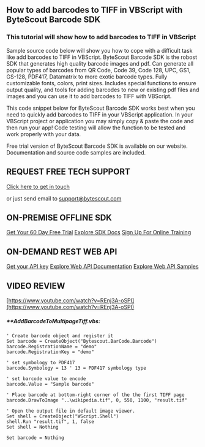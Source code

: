 ## How to add barcodes to TIFF in VBScript with ByteScout Barcode SDK

### This tutorial will show how to add barcodes to TIFF in VBScript

Sample source code below will show you how to cope with a difficult task like add barcodes to TIFF in VBScript. ByteScout Barcode SDK is the robost SDK that generates high quality barcode images and pdf. Can generate all popular types of barcodes from QR Code, Code 39, Code 128, UPC, GS1, GS-128, PDF417, Datamatrix to more exotic barcode types. Fully customizable fonts, colors, print sizes. Includes special functions to ensure output quality, and tools for adding barcodes to new or existing pdf files and images and you can use it to add barcodes to TIFF with VBScript.

This code snippet below for ByteScout Barcode SDK works best when you need to quickly add barcodes to TIFF in your VBScript application. In your VBScript project or application you may simply copy & paste the code and then run your app! Code testing will allow the function to be tested and work properly with your data.

Free trial version of ByteScout Barcode SDK is available on our website. Documentation and source code samples are included.

## REQUEST FREE TECH SUPPORT

[Click here to get in touch](https://bytescout.zendesk.com/hc/en-us/requests/new?subject=ByteScout%20Barcode%20SDK%20Question)

or just send email to [support@bytescout.com](mailto:support@bytescout.com?subject=ByteScout%20Barcode%20SDK%20Question) 

## ON-PREMISE OFFLINE SDK 

[Get Your 60 Day Free Trial](https://bytescout.com/download/web-installer?utm_source=github-readme)
[Explore SDK Docs](https://bytescout.com/documentation/index.html?utm_source=github-readme)
[Sign Up For Online Training](https://academy.bytescout.com/)


## ON-DEMAND REST WEB API

[Get your API key](https://pdf.co/documentation/api?utm_source=github-readme)
[Explore Web API Documentation](https://pdf.co/documentation/api?utm_source=github-readme)
[Explore Web API Samples](https://github.com/bytescout/ByteScout-SDK-SourceCode/tree/master/PDF.co%20Web%20API)

## VIDEO REVIEW

[https://www.youtube.com/watch?v=REnj3A-oSPI](https://www.youtube.com/watch?v=REnj3A-oSPI)




<!-- code block begin -->

##### ****AddBarcodeToMultipageTiff.vbs:**
    
```
' Create barcode object and register it
Set barcode = CreateObject("Bytescout.BarCode.Barcode")
barcode.RegistrationName = "demo"
barcode.RegistrationKey = "demo"

' set symbology to PDF417
barcode.Symbology = 13 ' 13 = PDF417 symbology type

' set barcode value to encode
barcode.Value = "Sample barcode" 

' Place barcode at bottom-right corner of the the first TIFF page
barcode.DrawToImage "..\wikipedia.tif", 0, 550, 1100, "result.tif"

' Open the output file in default image viewer.
Set shell = CreateObject("WScript.Shell")
shell.Run "result.tif", 1, false
Set shell = Nothing

Set barcode = Nothing


```

<!-- code block end -->